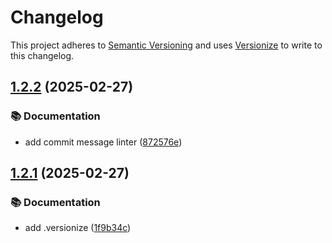 # Changelog

This project adheres to [Semantic Versioning](https://semver.org/spec/v2.0.0.html) and uses [Versionize](https://github.com/versionize/versionize) to write to this changelog.



<a name="1.2.2"></a>
## [1.2.2](https://www.github.com/jkone27/fsharp-integration-tests/releases/tag/v1.2.2) (2025-02-27)

### 📚 Documentation

* add commit message linter ([872576e](https://www.github.com/jkone27/fsharp-integration-tests/commit/872576e42d387a3f808a715636266cb27039dd0f))

<a name="1.2.1"></a>
## [1.2.1](https://www.github.com/jkone27/fsharp-integration-tests/releases/tag/v1.2.1) (2025-02-27)

### 📚 Documentation

* add .versionize ([1f9b34c](https://www.github.com/jkone27/fsharp-integration-tests/commit/1f9b34c865d06abba36fd570d7389f889991c77c))

